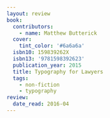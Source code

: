 ```yaml
---
layout: review
book:
  contributors:
    - name: Matthew Butterick
  cover:
    tint_color: '#6a6a6a'
  isbn10: 159839262X
  isbn13: '9781598392623'
  publication_year: 2015
  title: Typography for Lawyers
  tags:
    - non-fiction
    - typography
review:
  date_read: 2016-04
---
```

